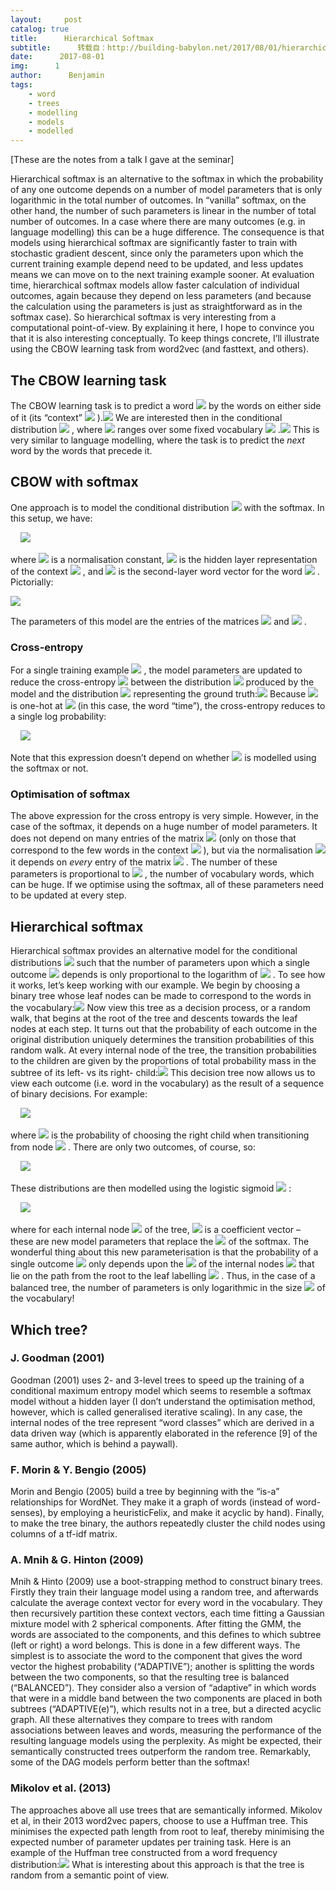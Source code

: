 ```yaml
---
layout:     post
catalog: true
title:      Hierarchical Softmax
subtitle:      转载自：http://building-babylon.net/2017/08/01/hierarchical-softmax/
date:      2017-08-01
img:      1
author:      Benjamin
tags:
    - word
    - trees
    - modelling
    - models
    - modelled
---
```


[These are the notes from a talk I gave at the seminar]

Hierarchical softmax is an alternative to the softmax in which the probability of any one outcome depends on a number of model parameters that is only logarithmic in the total number of outcomes. In “vanilla” softmax, on the other hand, the number of such parameters is linear in the number of total number of outcomes. In a case where there are many outcomes (e.g. in language modelling) this can be a huge difference. The consequence is that models using hierarchical softmax are significantly faster to train with stochastic gradient descent, since only the parameters upon which the current training example depend need to be updated, and less updates means we can move on to the next training example sooner. At evaluation time, hierarchical softmax models allow faster calculation of individual outcomes, again because they depend on less parameters (and because the calculation using the parameters is just as straightforward as in the softmax case). So hierarchical softmax is very interesting from a computational point-of-view. By explaining it here, I hope to convince you that it is also interesting conceptually. To keep things concrete, I’ll illustrate using the CBOW learning task from word2vec (and fasttext, and others).

## The CBOW learning task

The CBOW learning task is to predict a word ![](http://building-babylon.net/wp-content/ql-cache/quicklatex.com-2ec36f3eb1de924d4ddce56e5c1245dc_l3.png)
 by the words on either side of it (its “context” ![](http://building-babylon.net/wp-content/ql-cache/quicklatex.com-a482c8fbc411d85463cb4c6e4e03bd30_l3.png)
).![](http://building-babylon.net/wp-content/uploads/2017/07/context.png)
We are interested then in the conditional distribution ![](http://building-babylon.net/wp-content/ql-cache/quicklatex.com-fe64f0588e56c667baa63519a2854fc6_l3.png)
, where ![](http://building-babylon.net/wp-content/ql-cache/quicklatex.com-1630992d6ea0c92f378e13271a0121f7_l3.png)
 ranges over some fixed vocabulary ![](http://building-babylon.net/wp-content/ql-cache/quicklatex.com-6d551e27d92abbfe6b3fad9ca3b56a6a_l3.png)
.![](http://building-babylon.net/wp-content/uploads/2017/07/Screen-Shot-2017-07-27-at-09.59.47.png)
This is very similar to language modelling, where the task is to predict the *next* word by the words that precede it.

## CBOW with softmax

One approach is to model the conditional distribution ![](http://building-babylon.net/wp-content/ql-cache/quicklatex.com-fe64f0588e56c667baa63519a2854fc6_l3.png)
 with the softmax. In this setup, we have:

     ![](http://building-babylon.net/wp-content/ql-cache/quicklatex.com-997ca5021c3c9531067e7d966184eaf0_l3.png)


where ![](http://building-babylon.net/wp-content/ql-cache/quicklatex.com-9edb5e4b90c4866b1aaa076b186fad75_l3.png)
 is a normalisation constant, ![](http://building-babylon.net/wp-content/ql-cache/quicklatex.com-5c755256021bd91e134d5474a13a307c_l3.png)
 is the hidden layer representation of the context ![](http://building-babylon.net/wp-content/ql-cache/quicklatex.com-a482c8fbc411d85463cb4c6e4e03bd30_l3.png)
, and ![](http://building-babylon.net/wp-content/ql-cache/quicklatex.com-4905aaabc4d76ababde1275f352b53f1_l3.png)
 is the second-layer word vector for the word ![](http://building-babylon.net/wp-content/ql-cache/quicklatex.com-1630992d6ea0c92f378e13271a0121f7_l3.png)
. Pictorially:

![](http://building-babylon.net/wp-content/uploads/2017/07/cbow.png)


The parameters of this model are the entries of the matrices ![](http://building-babylon.net/wp-content/ql-cache/quicklatex.com-700bb604a465fa6b7a834fec17816360_l3.png)
 and ![](http://building-babylon.net/wp-content/ql-cache/quicklatex.com-2afa7d5c6f300355e64889ca517d23fa_l3.png)
.

### Cross-entropy

For a single training example ![](http://building-babylon.net/wp-content/ql-cache/quicklatex.com-be7684edebdc6d6a961064a0141ea13a_l3.png)
, the model parameters are updated to reduce the cross-entropy ![](http://building-babylon.net/wp-content/ql-cache/quicklatex.com-e6f3c24e0f3cf149e58d0f7dd7c18b0e_l3.png)
 between the distribution ![](http://building-babylon.net/wp-content/ql-cache/quicklatex.com-8d62a704283db6f8d15e9926a573ff6b_l3.png)
 produced by the model and the distribution ![](http://building-babylon.net/wp-content/ql-cache/quicklatex.com-d5895d866ef3c72d59f2eef3b857e780_l3.png)
 representing the ground truth:![](http://building-babylon.net/wp-content/uploads/2017/07/target.png)
Because ![](http://building-babylon.net/wp-content/ql-cache/quicklatex.com-d5895d866ef3c72d59f2eef3b857e780_l3.png)
 is one-hot at ![](http://building-babylon.net/wp-content/ql-cache/quicklatex.com-2ec36f3eb1de924d4ddce56e5c1245dc_l3.png)
 (in this case, the word “time”), the cross-entropy reduces to a single log probability:

     ![](http://building-babylon.net/wp-content/ql-cache/quicklatex.com-78aa5fc654dac0cc6fbaa564bf399b84_l3.png)


Note that this expression doesn’t depend on whether ![](http://building-babylon.net/wp-content/ql-cache/quicklatex.com-8d62a704283db6f8d15e9926a573ff6b_l3.png)
 is modelled using the softmax or not.

### Optimisation of softmax

The above expression for the cross entropy is very simple. However, in the case of the softmax, it depends on a huge number of model parameters. It does not depend on many entries of the matrix ![](http://building-babylon.net/wp-content/ql-cache/quicklatex.com-700bb604a465fa6b7a834fec17816360_l3.png)
 (only on those that correspond to the few words in the context ![](http://building-babylon.net/wp-content/ql-cache/quicklatex.com-a482c8fbc411d85463cb4c6e4e03bd30_l3.png)
), but via the normalisation ![](http://building-babylon.net/wp-content/ql-cache/quicklatex.com-8ff9b7148253e34d0a588955fbcc3083_l3.png)
 it depends on *every* entry of the matrix ![](http://building-babylon.net/wp-content/ql-cache/quicklatex.com-2afa7d5c6f300355e64889ca517d23fa_l3.png)
. The number of these parameters is proportional to ![](http://building-babylon.net/wp-content/ql-cache/quicklatex.com-9b36b00339aa235c4a9d88858e033505_l3.png)
, the number of vocabulary words, which can be huge. If we optimise using the softmax, all of these parameters need to be updated at every step.

## Hierarchical softmax

Hierarchical softmax provides an alternative model for the conditional distributions ![](http://building-babylon.net/wp-content/ql-cache/quicklatex.com-de10267ba05d8a86cb83d55a6fb8e656_l3.png)
 such that the number of parameters upon which a single outcome ![](http://building-babylon.net/wp-content/ql-cache/quicklatex.com-fe64f0588e56c667baa63519a2854fc6_l3.png)
 depends is only proportional to the logarithm of ![](http://building-babylon.net/wp-content/ql-cache/quicklatex.com-9b36b00339aa235c4a9d88858e033505_l3.png)
. To see how it works, let’s keep working with our example. We begin by choosing a binary tree whose leaf nodes can be made to correspond to the words in the vocabulary:![](http://building-babylon.net/wp-content/uploads/2017/07/hs2.png)
Now view this tree as a decision process, or a random walk, that begins at the root of the tree and descents towards the leaf nodes at each step. It turns out that the probability of each outcome in the original distribution uniquely determines the transition probabilities of this random walk. At every internal node of the tree, the transition probabilities to the children are given by the proportions of total probability mass in the subtree of its left- vs its right- child:![](http://building-babylon.net/wp-content/uploads/2017/07/hs4.png)
This decision tree now allows us to view each outcome (i.e. word in the vocabulary) as the result of a sequence of binary decisions. For example:

     ![](http://building-babylon.net/wp-content/ql-cache/quicklatex.com-c5bc772d3d0842ee1ae4d7ad587ddba6_l3.png)


where ![](http://building-babylon.net/wp-content/ql-cache/quicklatex.com-f286b51953d34710d57dd712d203bc17_l3.png)
 is the probability of choosing the right child when transitioning from node ![](http://building-babylon.net/wp-content/ql-cache/quicklatex.com-154f907a43fcb9dcf94503fa7c872b66_l3.png)
. There are only two outcomes, of course, so:

     ![](http://building-babylon.net/wp-content/ql-cache/quicklatex.com-7874bade48d6c1937294f0081138aaac_l3.png)


These distributions are then modelled using the logistic sigmoid ![](http://building-babylon.net/wp-content/ql-cache/quicklatex.com-0642f7865d6821439df063873236f9f7_l3.png)
:

     ![](http://building-babylon.net/wp-content/ql-cache/quicklatex.com-361fd99e285ed6b38599fd57cbe09c42_l3.png)


where for each internal node ![](http://building-babylon.net/wp-content/ql-cache/quicklatex.com-154f907a43fcb9dcf94503fa7c872b66_l3.png)
 of the tree, ![](http://building-babylon.net/wp-content/ql-cache/quicklatex.com-d1dbc51e9aecd0a15ef571501793c640_l3.png)
 is a coefficient vector – these are new model parameters that replace the ![](http://building-babylon.net/wp-content/ql-cache/quicklatex.com-4905aaabc4d76ababde1275f352b53f1_l3.png)
 of the softmax. The wonderful thing about this new parameterisation is that the probability of a single outcome ![](http://building-babylon.net/wp-content/ql-cache/quicklatex.com-fe64f0588e56c667baa63519a2854fc6_l3.png)
 only depends upon the ![](http://building-babylon.net/wp-content/ql-cache/quicklatex.com-d1dbc51e9aecd0a15ef571501793c640_l3.png)
 of the internal nodes ![](http://building-babylon.net/wp-content/ql-cache/quicklatex.com-154f907a43fcb9dcf94503fa7c872b66_l3.png)
 that lie on the path from the root to the leaf labelling ![](http://building-babylon.net/wp-content/ql-cache/quicklatex.com-1630992d6ea0c92f378e13271a0121f7_l3.png)
. Thus, in the case of a balanced tree, the number of parameters is only logarithmic in the size ![](http://building-babylon.net/wp-content/ql-cache/quicklatex.com-9b36b00339aa235c4a9d88858e033505_l3.png)
 of the vocabulary!

## Which tree?

### J. Goodman (2001)

Goodman (2001) uses 2- and 3-level trees to speed up the training of a conditional maximum entropy model which seems to resemble a softmax model without a hidden layer (I don’t understand the optimisation method, however, which is called generalised iterative scaling). In any case, the internal nodes of the tree represent “word classes” which are derived in a data driven way (which is apparently elaborated in the reference [9] of the same author, which is behind a paywall).

### F. Morin & Y. Bengio (2005)

Morin and Bengio (2005) build a tree by beginning with the “is-a” relationships for WordNet. They make it a graph of words (instead of word-senses), by employing a heuristicFelix, and make it acyclic by hand). Finally, to make the tree binary, the authors repeatedly cluster the child nodes using columns of a tf-idf matrix.

### A. Mnih & G. Hinton (2009)

Mnih & Hinto (2009) use a boot-strapping method to construct binary trees. Firstly they train their language model using a random tree, and afterwards calculate the average context vector for every word in the vocabulary. They then recursively partition these context vectors, each time fitting a Gaussian mixture model with 2 spherical components. After fitting the GMM, the words are associated to the components, and this defines to which subtree (left or right) a word belongs. This is done in a few different ways. The simplest is to associate the word to the component that gives the word vector the highest probability (“ADAPTIVE”); another is splitting the words between the two components, so that the resulting tree is balanced (“BALANCED”). They consider also a version of “adaptive” in which words that were in a middle band between the two components are placed in both subtrees (“ADAPTIVE(e)”), which results not in a tree, but a directed acyclic graph. All these alternatives they compare to trees with random associations between leaves and words, measuring the performance of the resulting language models using the perplexity. As might be expected, their semantically constructed trees outperform the random tree. Remarkably, some of the DAG models perform better than the softmax!

### Mikolov et al. (2013)

The approaches above all use trees that are semantically informed. Mikolov et al, in their 2013 word2vec papers, choose to use a Huffman tree. This minimises the expected path length from root to leaf, thereby minimising the expected number of parameter updates per training task. Here is an example of the Huffman tree constructed from a word frequency distribution:![](http://building-babylon.net/wp-content/uploads/2017/07/Screen-Shot-2017-07-27-at-15.32.50.png)
What is interesting about this approach is that the tree is random from a semantic point of view.
